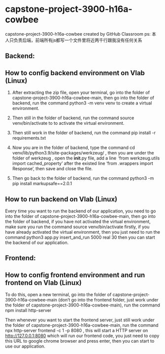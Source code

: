 # capstone-project-3900-h16a-cowbee
capstone-project-3900-h16a-cowbee created by GitHub Classroom
ps: 本人只负责后端，前端所有js都写一个文件里将近两千行跟我没有任何关系


## Backend:
## How to config backend environment on Vlab (Linux)  
1. After extracting the zip file, open your terminal, go into the folder of capstone-project-3900-h16a-cowbee-main, then go into the folder of backend, run the command python3 -m venv venv to create a virtual environment. 

2. Then still in the folder of backend, run the command source venv/bin/activate to to activate the virtual environment. 

3. Then still work in the folder of backend, run the command pip install -r requirements.txt

4. Now you are in the folder of backend, type the command cd venv/lib/python3.9/site-packages/werkzeug/ , then you are under the folder of werkzeug , open the __init__.py file, add a line  ‘from werkzeug.utils import cached_property’ after the existed line ‘from .wrappers import Response’, then save and close the file. 

5. Then go back to the folder of backend, run the command python3 -m pip install markupsafe==2.0.1


## How to run backend on Vlab (Linux)
Every time you want to run the backend of our application, you need to go into the folder of capstone-project-3900-h16a-cowbee-main, then go into the folder of backend, if you have not activated the virtual environment, make sure you run the command source venv/bin/activate firstly, if you have already activated the virtual environment, then you just need to run the command python3 app.py insert_and_run 5000 real 30 then you can start the backend of our application. 



## Frontend:
## How to config frontend environment and run frontend on Vlab (Linux) 
To do this, open a new terminal, go into the folder of capstone-project-3900-h16a-cowbee-main (don’t go into the frontend folder, just work under the folder of capstone-project-3900-h16a-cowbee-main), run the command npm install http-server  

Then whenever you want to start the frontend server, just still work under the folder of capstone-project-3900-h16a-cowbee-main, run the command npx http-server frontend -c 1 -p 8080 , this will start a HTTP server on http://127.0.0.1:8080 which will run our frontend code, you just need to copy this URL to google chrome browser and press enter, then you can start to use our application.


